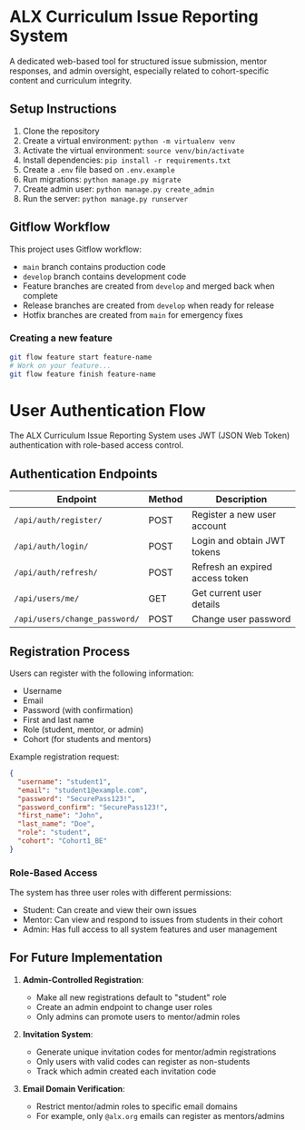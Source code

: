 # ALX Curriculum Issue Reporting System

A dedicated web-based tool for structured issue submission, mentor responses, and admin oversight, especially related to cohort-specific content and curriculum integrity.

## Setup Instructions

1. Clone the repository
2. Create a virtual environment: `python -m virtualenv venv`
3. Activate the virtual environment: `source venv/bin/activate`
4. Install dependencies: `pip install -r requirements.txt`
5. Create a `.env` file based on `.env.example`
6. Run migrations: `python manage.py migrate`
7. Create admin user: `python manage.py create_admin`
8. Run the server: `python manage.py runserver`

## Gitflow Workflow

This project uses Gitflow workflow:

- `main` branch contains production code
- `develop` branch contains development code
- Feature branches are created from `develop` and merged back when complete
- Release branches are created from `develop` when ready for release
- Hotfix branches are created from `main` for emergency fixes

### Creating a new feature

```bash
git flow feature start feature-name
# Work on your feature...
git flow feature finish feature-name
```

# User Authentication Flow

The ALX Curriculum Issue Reporting System uses JWT (JSON Web Token) authentication with role-based access control.

## Authentication Endpoints

| Endpoint                      | Method | Description                     |
| ----------------------------- | ------ | ------------------------------- |
| `/api/auth/register/`         | POST   | Register a new user account     |
| `/api/auth/login/`            | POST   | Login and obtain JWT tokens     |
| `/api/auth/refresh/`          | POST   | Refresh an expired access token |
| `/api/users/me/`              | GET    | Get current user details        |
| `/api/users/change_password/` | POST   | Change user password            |

## Registration Process

Users can register with the following information:

- Username
- Email
- Password (with confirmation)
- First and last name
- Role (student, mentor, or admin)
- Cohort (for students and mentors)

Example registration request:

```json
{
  "username": "student1",
  "email": "student1@example.com",
  "password": "SecurePass123!",
  "password_confirm": "SecurePass123!",
  "first_name": "John",
  "last_name": "Doe",
  "role": "student",
  "cohort": "Cohort1_BE"
}
```

### Role-Based Access

The system has three user roles with different permissions:

- Student: Can create and view their own issues
- Mentor: Can view and respond to issues from students in their cohort
- Admin: Has full access to all system features and user management

## For Future Implementation

1. **Admin-Controlled Registration**:

   - Make all new registrations default to "student" role
   - Create an admin endpoint to change user roles
   - Only admins can promote users to mentor/admin roles

2. **Invitation System**:

   - Generate unique invitation codes for mentor/admin registrations
   - Only users with valid codes can register as non-students
   - Track which admin created each invitation code

3. **Email Domain Verification**:
   - Restrict mentor/admin roles to specific email domains
   - For example, only `@alx.org` emails can register as mentors/admins

